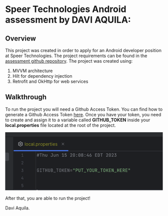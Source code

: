 # Speer Technologies Android assessment by DAVI AQUILA:

## Overview

This project was created in order to apply for an Android developer position at Speer Technologies.
The project requirements can be found in the [assessment github repository](https://github.com/speer-technologies/android-assessment).
The project was created using:
1. MVVM architecture
2. Hilt for dependency injection
3. Retrofit and OkHttp for web services

## Walkthrough

To run the project you will need a Github Access Token.
You can find how to generate a Github Access Token [here](https://docs.github.com/en/authentication/keeping-your-account-and-data-secure/managing-your-personal-access-tokens).
Once you have your token, you need to create and assign it to a variable called **GITHUB_TOKEN** inside your **local.properties** file located at the root of the project.

![github_token_example.png](images%2Fgithub_token_example.png)

After that, you are able to run the project!

Davi Aquila.

